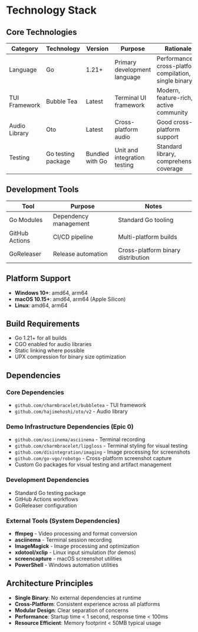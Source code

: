 # Technology Stack

## Core Technologies

| Category | Technology | Version | Purpose | Rationale |
|---------|------------|---------|---------|-----------|
| Language | Go | 1.21+ | Primary development language | Performance, cross-platform compilation, single binary |
| TUI Framework | Bubble Tea | Latest | Terminal UI framework | Modern, feature-rich, active community |
| Audio Library | Oto | Latest | Cross-platform audio | Good cross-platform support |
| Testing | Go testing package | Bundled with Go | Unit and integration testing | Standard library, comprehensive coverage |

## Development Tools

| Tool | Purpose | Notes |
|------|---------|-------|
| Go Modules | Dependency management | Standard Go tooling |
| GitHub Actions | CI/CD pipeline | Multi-platform builds |
| GoReleaser | Release automation | Cross-platform binary distribution |

## Platform Support

- **Windows 10+**: amd64, arm64
- **macOS 10.15+**: amd64, arm64 (Apple Silicon)
- **Linux**: amd64, arm64

## Build Requirements

- Go 1.21+ for all builds
- CGO enabled for audio libraries
- Static linking where possible
- UPX compression for binary size optimization

## Dependencies

### Core Dependencies
- `github.com/charmbracelet/bubbletea` - TUI framework
- `github.com/hajimehoshi/oto/v2` - Audio library

### Demo Infrastructure Dependencies (Epic 0)
- `github.com/asciinema/asciinema` - Terminal recording
- `github.com/charmbracelet/lipgloss` - Terminal styling for visual testing
- `github.com/disintegration/imaging` - Image processing for screenshots
- `github.com/go-vgo/robotgo` - Cross-platform screenshot capture
- Custom Go packages for visual testing and artifact management

### Development Dependencies
- Standard Go testing package
- GitHub Actions workflows
- GoReleaser configuration

### External Tools (System Dependencies)
- **ffmpeg** - Video processing and format conversion
- **asciinema** - Terminal session recording
- **ImageMagick** - Image processing and optimization
- **xdotool/xclip** - Linux input simulation (for demos)
- **screencapture** - macOS screenshot utilities
- **PowerShell** - Windows automation utilities

## Architecture Principles

- **Single Binary**: No external dependencies at runtime
- **Cross-Platform**: Consistent experience across all platforms
- **Modular Design**: Clear separation of concerns
- **Performance**: Startup time < 1 second, response time < 100ms
- **Resource Efficient**: Memory footprint < 50MB typical usage
